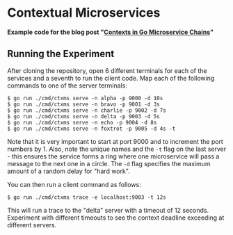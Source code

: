# Contextual Microservices

**Example code for the blog post "[Contexts in Go Microservice Chains](https://rotational.io/blog/contexts-in-go-microservice-chains/)"**

## Running the Experiment

After cloning the repository, open 6 different terminals for each of the services and a seventh to run the client code. Map each of the following commands to one of the server terminals:

    $ go run ./cmd/ctxms serve -n alpha -p 9000 -d 10s
    $ go run ./cmd/ctxms serve -n bravo -p 9001 -d 3s
    $ go run ./cmd/ctxms serve -n charlie -p 9002 -d 7s
    $ go run ./cmd/ctxms serve -n delta -p 9003 -d 5s
    $ go run ./cmd/ctxms serve -n echo -p 9004 -d 8s
    $ go run ./cmd/ctxms serve -n foxtrot -p 9005 -d 4s -t

Note that it is very important to start at port 9000 and to increment the port numbers by 1. Also, note the unique names and the `-t` flag on the last server - this ensures the service forms a ring where one microservice will pass a message to the next one in a circle. The `-d` flag specifies the maximum amount of a random delay for "hard work".

You can then run a client command as follows:

    $ go run ./cmd/ctxms trace -e localhost:9003 -t 12s

This will run a trace to the "delta" server with a timeout of 12 seconds. Experiment with different timeouts to see the context deadline exceeding at different servers.
